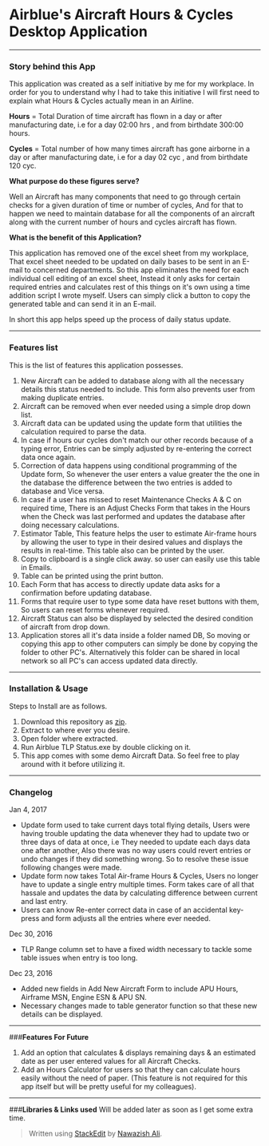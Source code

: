 
# **Airblue's Aircraft Hours & Cycles Desktop Application**
----------
### **Story behind this App**
This application was created as a self initiative by me for my workplace. In order for you to understand why I had to take this initiative I will first need to explain what Hours & Cycles actually mean in an Airline. 

**Hours** = Total Duration of time aircraft has flown in a day or after manufacturing date, 
i.e for a day 02:00 hrs , and from birthdate 300:00 hours.

**Cycles** = Total number of how many times aircraft has gone airborne in a day or after manufacturing date,
 i.e for a day 02 cyc , and from birthdate 120 cyc.

**What purpose do these figures serve?**

Well an Aircraft has many components that need to go through certain checks for a given duration of time or number of cycles, And for that to happen we need to maintain database for all the components of an aircraft along with the current number of hours and cycles aircraft has flown.

**What is the benefit of this Application?**

This application has removed one of the excel sheet from my workplace, That excel sheet needed to be updated on daily bases to be sent in an E-mail to concerned departments. So this app eliminates the need for each individual cell editing of an excel sheet, Instead it only asks for certain required entries and calculates rest of this things on it's own using a time addition script I wrote myself. Users can simply click a button to copy the generated table and can send it in an E-mail.

In short this app helps speed up the process of daily status update.


----------
### **Features list**

This is the list of features this application possesses.

 1. New Aircraft can be added to database along with all the necessary details this status needed to include. This form also prevents user from making duplicate entries.
 2. Aircraft can be removed when ever needed using a simple drop down list.
 3. Aircraft data can be updated using the update form that utilities the calculation required to parse the data.
 4. In case if hours our cycles don't match our other records because of a typing error, Entries can be simply adjusted by re-entering the correct data once again.
 5. Correction of data happens using conditional programming of the Update form, So whenever the user enters a value greater the the one in the database the difference between the two entries is added to database and Vice versa.
 6. In case if a user has missed to reset Maintenance Checks A & C on required time, There is an Adjust Checks Form that takes in the Hours when the Check was last performed and updates the database after doing necessary calculations.
 7. Estimator Table, This feature helps the user to estimate Air-frame hours by allowing the user to type in their desired values and displays the results in real-time. This table also can be printed by the user.
 8. Copy to clipboard is a single click away. so user can easily use this table in Emails.
 9. Table can be printed using the print button.
 10. Each Form that has access to directly update data asks for a confirmation before updating database.
 11. Forms that require user to type some data have reset buttons with them, So users can reset forms whenever required.
 12. Aircraft Status can also be displayed by selected the desired condition of aircraft from drop down.
 12. Application stores all it's data inside a folder named DB, So moving or copying this app to other computers can simply be done by copying the folder to other PC's. Alternatively this folder can be shared in local network so all PC's can access updated data directly.


----------
### **Installation & Usage**

Steps to Install are as follows.

 1. Download this repository as [zip](https://github.com/nawazishali/Airblue-Hrs-Cyc-Application/archive/master.zip).
 2. Extract to where ever you desire.
 3. Open folder where extracted.
 4. Run Airblue TLP Status.exe by double clicking on it.
 5. This app comes with some demo Aircraft Data. So feel free to play around with it before utilizing it.


----------
### **Changelog**

Jan 4, 2017

 - Update form used to take current days total flying details, Users were having trouble updating the data whenever they had to update two or three days of data at once, i.e They needed to update each days data one after another, Also there was no way users could revert entries or undo changes if they did something wrong. So to resolve these issue following changes were made.
 - Update form now takes Total Air-frame Hours & Cycles, Users no longer have to update a single entry multiple times. Form takes care of all that hassale and updates the data by calculating difference between current and last entry.
 - Users can know Re-enter correct data in case of an accidental key-press and form adjusts all the entries where ever needed. 

Dec 30, 2016

 - TLP Range column set to have a fixed width necessary to tackle some table issues when entry is too long.

Dec 23, 2016

 - Added new fields in Add New Aircraft Form to include APU Hours, Airframe MSN, Engine ESN & APU SN.
 - Necessary changes made to table generator function so that  these new details can be displayed.


----------
###**Features For Future**

 1. Add an option that calculates & displays remaining days & an estimated date as per user entered values for all Aircraft Checks.
 2. Add an Hours Calculator for users so that they can calculate hours easily without the need of paper. (This feature is not required for this app itself but will be pretty useful for my colleagues).


----------
###**Libraries & Links used** 
Will be added later as soon as I get some extra time.


> Written using [StackEdit](https://stackedit.io/) by [Nawazish Ali](https://nawazishali.github.io).
